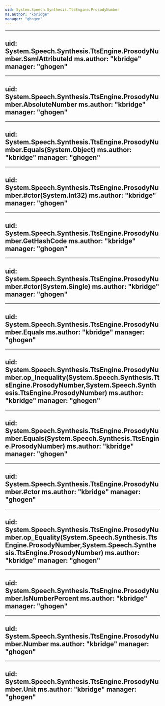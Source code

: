 ```yaml
---
uid: System.Speech.Synthesis.TtsEngine.ProsodyNumber
ms.author: "kbridge"
manager: "ghogen"
---
```


---
uid: System.Speech.Synthesis.TtsEngine.ProsodyNumber.SsmlAttributeId
ms.author: "kbridge"
manager: "ghogen"
---

---
uid: System.Speech.Synthesis.TtsEngine.ProsodyNumber.AbsoluteNumber
ms.author: "kbridge"
manager: "ghogen"
---

---
uid: System.Speech.Synthesis.TtsEngine.ProsodyNumber.Equals(System.Object)
ms.author: "kbridge"
manager: "ghogen"
---

---
uid: System.Speech.Synthesis.TtsEngine.ProsodyNumber.#ctor(System.Int32)
ms.author: "kbridge"
manager: "ghogen"
---

---
uid: System.Speech.Synthesis.TtsEngine.ProsodyNumber.GetHashCode
ms.author: "kbridge"
manager: "ghogen"
---

---
uid: System.Speech.Synthesis.TtsEngine.ProsodyNumber.#ctor(System.Single)
ms.author: "kbridge"
manager: "ghogen"
---

---
uid: System.Speech.Synthesis.TtsEngine.ProsodyNumber.Equals
ms.author: "kbridge"
manager: "ghogen"
---

---
uid: System.Speech.Synthesis.TtsEngine.ProsodyNumber.op_Inequality(System.Speech.Synthesis.TtsEngine.ProsodyNumber,System.Speech.Synthesis.TtsEngine.ProsodyNumber)
ms.author: "kbridge"
manager: "ghogen"
---

---
uid: System.Speech.Synthesis.TtsEngine.ProsodyNumber.Equals(System.Speech.Synthesis.TtsEngine.ProsodyNumber)
ms.author: "kbridge"
manager: "ghogen"
---

---
uid: System.Speech.Synthesis.TtsEngine.ProsodyNumber.#ctor
ms.author: "kbridge"
manager: "ghogen"
---

---
uid: System.Speech.Synthesis.TtsEngine.ProsodyNumber.op_Equality(System.Speech.Synthesis.TtsEngine.ProsodyNumber,System.Speech.Synthesis.TtsEngine.ProsodyNumber)
ms.author: "kbridge"
manager: "ghogen"
---

---
uid: System.Speech.Synthesis.TtsEngine.ProsodyNumber.IsNumberPercent
ms.author: "kbridge"
manager: "ghogen"
---

---
uid: System.Speech.Synthesis.TtsEngine.ProsodyNumber.Number
ms.author: "kbridge"
manager: "ghogen"
---

---
uid: System.Speech.Synthesis.TtsEngine.ProsodyNumber.Unit
ms.author: "kbridge"
manager: "ghogen"
---
